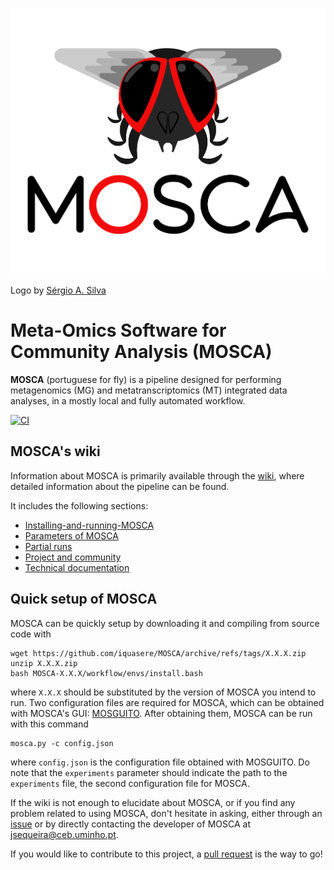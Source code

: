 ![ScreenShot](mosca_logo.png)

Logo by [Sérgio A. Silva](https://www.ceb.uminho.pt/People/Details/64888072-5cde-42da-b7e5-691d380cefb2)

# Meta-Omics Software for Community Analysis (MOSCA)

**MOSCA** (portuguese for fly) is a pipeline designed for performing metagenomics (MG) and metatranscriptomics (MT) integrated data analyses, in a mostly local and fully automated workflow.

[![CI](https://github.com/iquasere/MOSCA/actions/workflows/main.yml/badge.svg?branch=master)](https://github.com/iquasere/MOSCA/actions/workflows/main.yml)

## MOSCA's wiki

Information about MOSCA is primarily available through the [wiki](https://github.com/iquasere/MOSCA/wiki), where detailed information about the pipeline can be found.

It includes the following sections:
* [Installing-and-running-MOSCA](https://github.com/iquasere/MOSCA/wiki/Installing-and-running-MOSCA)
* [Parameters of MOSCA](https://github.com/iquasere/MOSCA/wiki/Parameters-of-MOSCA)
* [Partial runs](https://github.com/iquasere/MOSCA/wiki/Partial-runs)
* [Project and community](https://github.com/iquasere/MOSCA/wiki/Project-and-community)
* [Technical documentation](https://github.com/iquasere/MOSCA/wiki/Technical-documentation)

## Quick setup of MOSCA

MOSCA can be quickly setup by downloading it and compiling from source code with
```
wget https://github.com/iquasere/MOSCA/archive/refs/tags/X.X.X.zip
unzip X.X.X.zip
bash MOSCA-X.X.X/workflow/envs/install.bash
```
where ```X.X.X``` should be substituted by the version of MOSCA you intend to run. Two configuration files are required for MOSCA, which can be obtained with MOSCA's GUI: [MOSGUITO](https://iquasere.github.io/MOSGUITO/). After obtaining them, MOSCA can be run with this command
```
mosca.py -c config.json
```
where ```config.json``` is the configuration file obtained with MOSGUITO. Do note that the ```experiments``` parameter should indicate the path to the ```experiments``` file, the second configuration file for MOSCA.

If the wiki is not enough to elucidate about MOSCA, or if you find any problem related to using MOSCA, don't hesitate in asking, either through an [issue](https://github.com/iquasere/MOSCA/issues) or by directly contacting the developer of MOSCA at jsequeira@ceb.uminho.pt.

If you would like to contribute to this project, a [pull request](https://github.com/iquasere/MOSCA/pulls) is the way to go!
